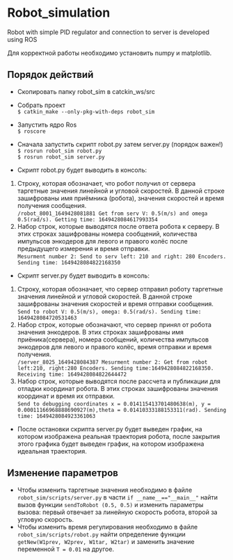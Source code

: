 # Robot_simulation
Robot with simple PID regulator and connection to server is developed using ROS

Для корректной работы необходимо установить numpy и matplotlib.

## Порядок действий
* Скопировать папку robot_sim в catckin_ws/src

* Собрать проект <br/>
```$ catkin_make --only-pkg-with-deps robot_sim```

* Запустить ядро Ros<br/>
```$ roscore ```

* Сначала запустить скрипт robot.py затем server.py (порядок важен!)<br/>
```$ rosrun robot_sim robot.py```<br/>
```$ rosrun robot_sim server.py```

* Скрипт robot.py будет выводить в консоль:
1. Строку, которая обозначает, что робот получил от сервера таргетные значения линейной и угловой скоростей. В данной строке зашифрованы имя приёмника (робота), значения скоростей и время получения сообщения.<br/>
```/robot_8001_1649428081881 Get from serv V: 0.5(m/s) and omega 0.5(rad/s). Getting time: 1649428084617993354```
2. Набор строк, которые выводятся после ответа робота к серверу. В этих строках зашифрованы номера сообщений, количества импульсов энкодеров для левого и правого колёс после предыдущего измерения и время отправки. <br/>
```Mesurment number 2: Send to serv left: 210 and right: 280 Encoders. Sending time: 1649428084822168350```

* Скрипт server.py будет выводить в консоль:
1. Строку, которая обозначает, что сервер отправил роботу таргетные значения линейной и угловой скоростей. В данной строке зашифрованы значения скоростей и время отправки сообщения.<br/>
```Send to robot V: 0.5(m/s), omega: 0.5(rad/s). Sending time: 1649428084720531463```
2. Набор строк, которые обозначают, что сервер принял от робота значения энкодеров. В этих строках зашифрованы имя приёника(сервера), номера сообщений, количества импульсов энкодеров для левого и правого колёс, время отправки и время получения. <br/>
```/server_8025_1649428084387 Mesurment number 2: Get from robot left:210, right:280 Encoders. Sending time:1649428084822168350. Receiving time: 1649428084822644472```
3. Набор строк, которые выводятся после рассчета и публикации для отладки координат робота. В этих строках зашифрованы значения координат и время их отправки.<br/>
```Send to debugging coordinates x = 0.014115413701480638(m), y = 0.00011166968888690927(m),theta = 0.01410333188153311(rad). Sending time: 1649428084923361063```

* После остановки скрипта server.py будет выведен график, на котором изображена реальная траектория робота, после закрытия этого графика будет выведен график, на котором изображена идеальная траектория.

## Изменение параметров
* Чтобы изменить таргетные значения необходимо в файле ```robot_sim/scripts/server.py``` в части ```if __name__=="__main__"``` найти вызов функции ```sendToRobot (0.5, 0.5)``` и изменить параметры вызова: первый отвечает за линейную скорость робота, второй за угловую скорость. 
* Чтобы изменить время регулирования необходимо в файле ```robot_sim/scripts/robot.py``` найти определение функции ```getNew(W1prev, W2prev, W1tar, W2tar)``` и заменить значение переменной ```T = 0.01``` на другое.
